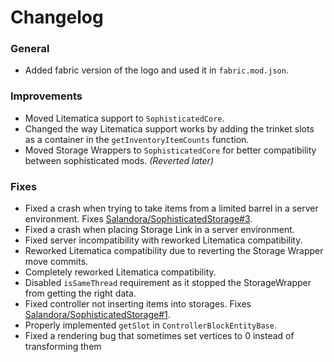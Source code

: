 # Changelog

### General
- Added fabric version of the logo and used it in `fabric.mod.json`.

### Improvements
- Moved Litematica support to `SophisticatedCore`.
- Changed the way Litematica support works by adding the trinket slots as a container in the `getInventoryItemCounts` function.
- Moved Storage Wrappers to `SophisticatedCore` for better compatibility between sophisticated mods. *(Reverted later)*

### Fixes
- Fixed a crash when trying to take items from a limited barrel in a server environment. Fixes [Salandora/SophisticatedStorage#3](https://github.com/Salandora/SophisticatedStorage/issues/3).
- Fixed a crash when placing Storage Link in a server environment.
- Fixed server incompatibility with reworked Litematica compatibility.
- Reworked Litematica compatibility due to reverting the Storage Wrapper move commits.
- Completely reworked Litematica compatibility.
- Disabled `isSameThread` requirement as it stopped the StorageWrapper from getting the right data.
- Fixed controller not inserting items into storages. Fixes [Salandora/SophisticatedStorage#1](https://github.com/Salandora/SophisticatedStorage/issues/1).
- Properly implemented `getSlot` in `ControllerBlockEntityBase`.
- Fixed a rendering bug that sometimes set vertices to 0 instead of transforming them
